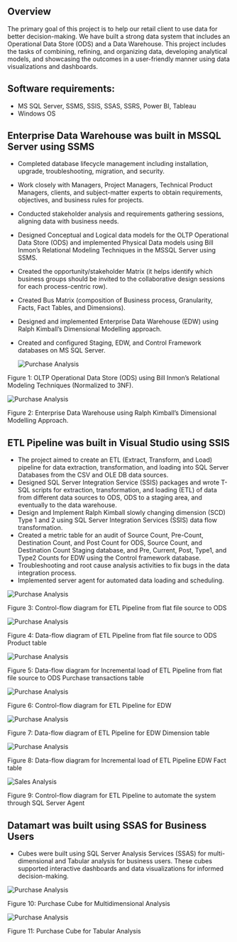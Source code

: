 ## Overview

The primary goal of this project is to help our retail client to use data for better decision-making. We have built a strong data system that includes an Operational Data Store (ODS) and a Data Warehouse. This project includes the tasks of combining, refining, and organizing data, developing analytical models, and showcasing the outcomes in a user-friendly manner using data visualizations and dashboards.

## Software requirements:
- MS SQL Server, SSMS, SSIS, SSAS, SSRS, Power BI, Tableau
- Windows OS

## Enterprise Data Warehouse was built in MSSQL Server using SSMS
- Completed database lifecycle management including installation, upgrade, troubleshooting, migration, and security.
- Work closely with Managers, Project Managers, Technical Product Managers, clients, and subject-matter experts to obtain requirements, objectives, and business rules for projects.
- Conducted stakeholder analysis and requirements gathering sessions, aligning data with business needs.
- Designed Conceptual and Logical data models for the OLTP Operational Data Store (ODS) and implemented Physical Data models using Bill Inmon’s Relational Modeling Techniques in the MSSQL Server using SSMS.
- Created the opportunity/stakeholder Matrix (it helps identify which business groups should be invited to the collaborative design sessions for each process-centric row).
- Created Bus Matrix (composition of Business process, Granularity, Facts, Fact Tables, and Dimensions).
- Designed and implemented Enterprise Data Warehouse (EDW) using Ralph Kimball’s Dimensional Modelling approach.
- Created and configured Staging, EDW, and Control Framework databases on MS SQL Server. 

  ![Purchase Analysis](https://github.com/sshahidul29/Supply-Chain-Data-Modernization/blob/main/Figures/SCODS.PNG)  

Figure 1: OLTP Operational Data Store (ODS) using Bill Inmon’s Relational Modeling Techniques (Normalized to 3NF).

  ![Purchase Analysis](https://github.com/sshahidul29/Supply-Chain-Data-Modernization/blob/main/Figures/SCEDW.PNG)  

Figure 2: Enterprise Data Warehouse using Ralph Kimball’s Dimensional Modelling Approach.

## ETL Pipeline was built in Visual Studio using SSIS

- The project aimed to create an ETL (Extract, Transform, and Load) pipeline for data extraction, transformation, and loading into SQL Server Databases from the CSV and OLE DB data sources.
- Designed SQL Server Integration Service (SSIS) packages and wrote T-SQL scripts for extraction, transformation, and loading (ETL) of data from different data sources to ODS, ODS to a staging area, and eventually to the 
  data warehouse.
- Design and Implement Ralph Kimball slowly changing dimension (SCD) Type 1 and 2 using SQL Server Integration Services (SSIS) data flow transformation.
- Created a metric table for an audit of Source Count, Pre-Count, Destination Count, and Post Count for ODS, Source Count, and Destination Count Staging database, and Pre, Current, Post, Type1, and Type2 Counts for EDW using the Control framework database.
- Troubleshooting and root cause analysis activities to fix bugs in the data integration process. 
- Implemented server agent for automated data loading and scheduling.
  
![Purchase Analysis](https://github.com/sshahidul29/Supply-Chain-Data-Modernization/blob/main/Figures/ODSETL1.PNG) 

 Figure 3: Control-flow diagram for ETL Pipeline from flat file source to ODS

  ![Purchase Analysis](https://github.com/sshahidul29/Supply-Chain-Data-Modernization/blob/main/Figures/ODSETL2.PNG) 

 Figure 4: Data-flow diagram of ETL Pipeline from flat file source to ODS Product table

  ![Purchase Analysis](https://github.com/sshahidul29/Supply-Chain-Data-Modernization/blob/main/Figures/ODSETL3.PNG) 

Figure 5: Data-flow diagram for Incremental load of ETL Pipeline from flat file source to ODS Purchase transactions table

![Purchase Analysis](https://github.com/sshahidul29/Supply-Chain-Data-Modernization/blob/main/Figures/SCETL4.PNG) 

 Figure 6: Control-flow diagram for ETL Pipeline for EDW

  ![Purchase Analysis](https://github.com/sshahidul29/Supply-Chain-Data-Modernization/blob/main/Figures/SCETL5.PNG) 

 Figure 7: Data-flow diagram of ETL Pipeline for EDW Dimension table

  ![Purchase Analysis](https://github.com/sshahidul29/Supply-Chain-Data-Modernization/blob/main/Figures/SCETL6.PNG) 

Figure 8: Data-flow diagram for Incremental load of ETL Pipeline EDW Fact table

![Sales Analysis](https://github.com/sshahidul29/Sales-and-Procurement-Data-Integration-and-Analytics-Framework/blob/main/Figures/Control.PNG)

Figure 9: Control-flow diagram for ETL Pipeline to automate the system through SQL Server Agent

## Datamart was built using SSAS for Business Users

- Cubes were built using SQL Server Analysis Services (SSAS) for multi-dimensional and Tabular analysis for business users. These cubes supported interactive dashboards and data visualizations for informed decision-making.

![Purchase Analysis](https://github.com/sshahidul29/Supply-Chain-Data-Modernization/blob/main/Figures/SCM.PNG)  

Figure 10: Purchase Cube for Multidimensional Analysis

![Purchase Analysis](https://github.com/sshahidul29/Supply-Chain-Data-Modernization/blob/main/Figures/SCT.PNG)  

Figure 11: Purchase Cube for Tabular Analysis
